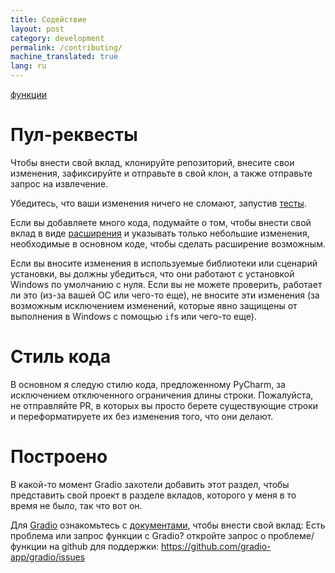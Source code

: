 ```yaml
---
title: Содействие
layout: post
category: development
permalink: /contributing/
machine_translated: true
lang: ru
---
```


[функции](../Функции)

# Пул-реквесты

Чтобы внести свой вклад, клонируйте репозиторий, внесите свои изменения, зафиксируйте и отправьте в свой клон, а также отправьте запрос на извлечение.

Убедитесь, что ваши изменения ничего не сломают, запустив [тесты](Tests).

Если вы добавляете много кода, подумайте о том, чтобы внести свой вклад в виде [расширения](Расширения) и указывать только небольшие изменения, необходимые в основном коде, чтобы сделать расширение возможным.

Если вы вносите изменения в используемые библиотеки или сценарий установки, вы должны убедиться, что они работают с установкой Windows по умолчанию с нуля. Если вы не можете проверить, работает ли это (из-за вашей ОС или чего-то еще), не вносите эти изменения (за возможным исключением изменений, которые явно защищены от выполнения в Windows с помощью `if`s или чего-то еще).

# Стиль кода
В основном я следую стилю кода, предложенному PyCharm, за исключением отключенного ограничения длины строки. Пожалуйста, не отправляйте PR, в которых вы просто берете существующие строки и переформатируете их без изменения того, что они делают.

# Построено
В какой-то момент Gradio захотели добавить этот раздел, чтобы представить свой проект в разделе вкладов, которого у меня в то время не было, так что вот он.

Для [Gradio](https://github.com/gradio-app/gradio) ознакомьтесь с [документами](https://gradio.app/docs/), чтобы внести свой вклад:
Есть проблема или запрос функции с Gradio? откройте запрос о проблеме/функции на github для поддержки: https://github.com/gradio-app/gradio/issues
